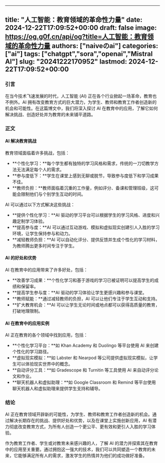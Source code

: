 
---
title: "人工智能：教育领域的革命性力量"
date: 2024-12-22T17:09:52+00:00
draft: false
image: https://og.g0f.cn/api/og?title=人工智能：教育领域的革命性力量
authors: ["naiveのai"]
categories: ["ai"]
tags: ["chatgpt","sora","openai","Mistral AI"]
slug: "20241222170952"
lastmod: 2024-12-22T17:09:52+00:00
---
### 引言

在当今技术飞速发展的时代，人工智能 (AI) 正在各个行业掀起一场革命，教育也不例外。AI 拥有改变教育方式的巨大潜力，为学生、教师和教育工作者创造新的机会和可能性。在这篇博文中，我们将深入探讨 AI 在教育中的应用，了解它如何解决挑战、创造好处并为教育的未来铺平道路。

### 正文

#### AI 解决教育挑战

教育领域面临着许多挑战，包括：

- **个性化学习：**每个学生都有独特的学习风格和需求，传统的一刀切教学方法无法满足每个人的需求。
- **参与度低下：**学生在课堂上感到无聊或脱节，导致参与度低下和学习成果不佳。
- **教师负担：**教师面临着沉重的工作量，例如评分、备课和管理班级，这可能会限制他们与个别学生互动的时间。

AI 可以通过以下方式解决这些挑战：

- **提供个性化学习：**AI 驱动的学习平台可以根据学生的学习风格、进度和兴趣定制学习体验。
- **提高参与度：**AI 可以通过互动游戏、模拟和虚拟现实创建引人入胜的学习环境，让学生保持参与和动力。
- **减轻教师负担：**AI 可以自动化评分、提供反馈并生成个性化的学习材料，为教师腾出更多时间专注于学生。

#### AI 的好处和优势

AI 在教育中的应用带来了许多好处，包括：

- **改善学习成果：**个性化学习和基于游戏的学习已被证明可以提高学生的成绩和保留率。
- **提高学生参与度：**AI 驱动的学习体验让学生更感兴趣和参与课堂。
- **教师赋能：**通过减轻教师的负担，AI 可以让他们专注于学生互动和支持。
- **扩大教育机会：**AI 可以让学生无论时间或地点都可以获得高质量的教育，打破地理限制。

#### AI 在教育中的应用实例

AI 正在教育的各个领域中找到应用，包括：

- **个性化学习平台：**如 Khan Academy 和 Duolingo 等平台使用 AI 来创建个性化的学习路径。
- **虚拟现实模拟：**如 Labster 和 Nearpod 等公司提供虚拟现实模拟，让学生可以体验现实世界中的概念。
- **自动评分工具：**如 Gradescope 和 Turnitin 等工具使用 AI 来自动评分论文和作业。
- **聊天机器人和虚拟助理：**如 Google Classroom 和 Remind 等平台使用聊天机器人和虚拟助理来提供学生支持和辅导。

### 结论

AI 正在教育领域开辟新的可能性，为学生、教师和教育工作者创造新的机会。通过解决长期存在的挑战、提供好处和优势，以及在课堂上实施创新应用，AI 有潜力彻底改变教育方式，为所有人创造一个更公平、更有效和更引人入胜的学习体验。

作为教育工作者、学生或对教育未来感兴趣的人，了解 AI 的潜力并探索其在教育中的应用至关重要。通过拥抱这一强大的技术，我们可以共同塑造一个教育的未来，它能够满足所有人的需求，激发学生的热情并为他们的成功做好准备。